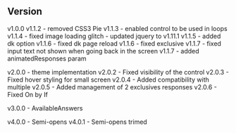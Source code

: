 Version
-------
v1.0.0
  v1.1.2 - removed CSS3 Pie
  v1.1.3 - enabled control to be used in loops
  v1.1.4 - fixed image loading glitch
         - updated jquery to v1.11.1
  v1.1.5 - added dk option
  v1.1.6 - fixed dk page reload
  v1.1.6 - fixed exclusive
  v1.1.7 - fixed input text not shown when going back in the screen
  v1.1.7 - added animatedResponses param

v2.0.0 - theme implementation
  v2.0.2 - Fixed visibility of the control
  v2.0.3 - Fixed hover styling for small screen
  v2.0.4 - Added compatibility with multiple
  v2.0.5 - Added management of 2 exclusives responses
  v2.0.6 - Fixed On by If

v3.0.0 - AvailableAnswers

v4.0.0 - Semi-opens
v4.0.1 - Semi-opens trimed

